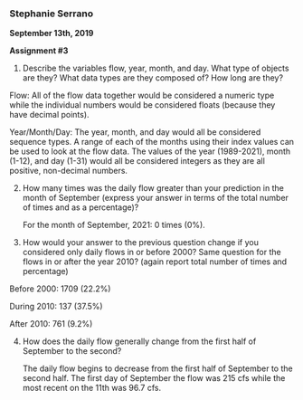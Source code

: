 ### Stephanie Serrano
**September 13th, 2019**

**Assignment #3**

1. Describe the variables flow, year, month, and day. What type of objects are they? What data types are they composed of? How long are they?

  Flow: All of the flow data together would be considered a numeric type while the individual numbers would be considered floats (because they have decimal points). 

  Year/Month/Day: The year, month, and day would all be considered sequence types. A range of each of the months using their index values can be used to look at the flow data. The values of the year (1989-2021), month (1-12), and day (1-31) would all be considered integers as they are all positive, non-decimal numbers.

2. How many times was the daily flow greater than your prediction in the month of September (express your answer in terms of the total number of times and as a percentage)?

    For the month of September, 2021: 0 times (0%).

3. How would your answer to the previous question change if you considered only daily flows in or before 2000? Same question for the flows in or after the year 2010? (again report total number of times and percentage)

  Before 2000: 1709 (22.2%)

  During 2010: 137 (37.5%)

  After 2010: 761 (9.2%)

4. How does the daily flow generally change from the first half of September to the second?

    The daily flow begins to decrease from the first half of September to the second half. The first day of September the flow was 215 cfs while the most recent on the 11th was 96.7 cfs.
